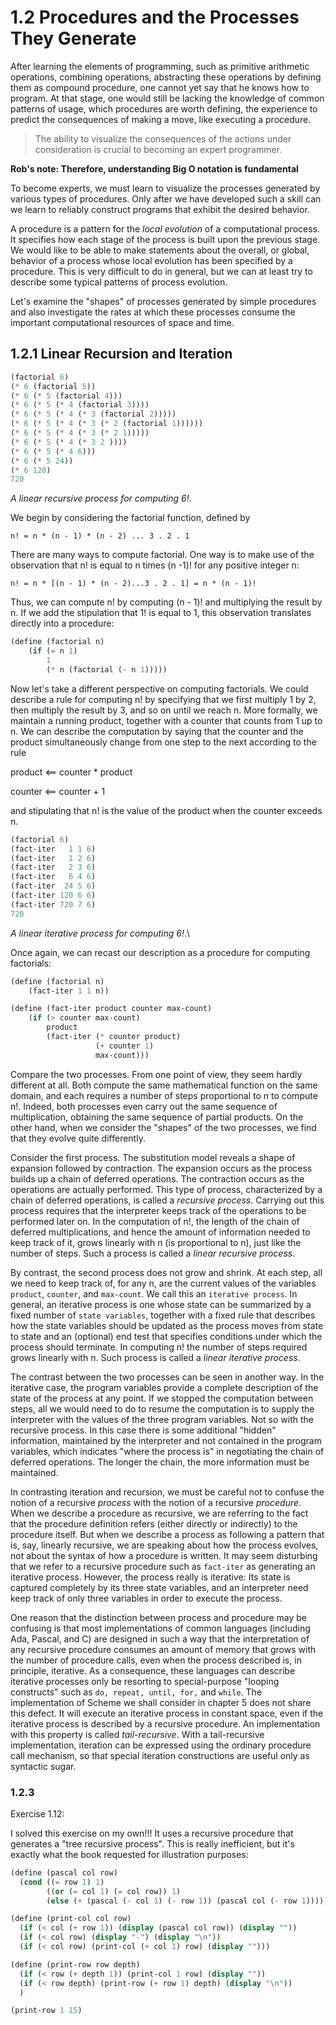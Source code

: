 # 1.2 Procedures and the Processes They Generate

After learning the elements of programming, such as primitive
arithmetic operations, combining operations, abstracting these
operations by defining them as compound procedure, one cannot
yet say that he knows how to program. At that stage, one
would still be lacking the knowledge of common patterns of
usage, which procedures are worth defining, the experience to
predict the consequences of making a move, like executing a
procedure.

> The ability to visualize the consequences of the actions
> under consideration is crucial to becoming an expert
> programmer.

**Rob's note: Therefore, understanding Big O notation is fundamental**

To become experts, we must learn to visualize the processes
generated by various types of procedures. Only after we have
developed such a skill can we learn to reliably construct
programs that exhibit the desired behavior.

A procedure is a pattern for the *local evolution* of a
computational process. It specifies how each stage of the
process is built upon the previous stage. We would like to be
able to make statements about the overall, or global,
behavior of a process whose local evolution has been
specified by a procedure. This is very difficult to do in
general, but we can at least try to describe some typical
patterns of process evolution.

Let's examine the "shapes" of processes generated by simple
procedures and also investigate the rates at which these
processes consume the important computational resources of
space and time.

## 1.2.1 Linear Recursion and Iteration

```scheme
(factorial 6)
(* 6 (factorial 5))
(* 6 (* 5 (factorial 4)))
(* 6 (* 5 (* 4 (factorial 3))))
(* 6 (* 5 (* 4 (* 3 (factorial 2)))))
(* 6 (* 5 (* 4 (* 3 (* 2 (factorial 1))))))
(* 6 (* 5 (* 4 (* 3 (* 2 1)))))
(* 6 (* 5 (* 4 (* 3 2 ))))
(* 6 (* 5 (* 4 6)))
(* 6 (* 5 24))
(* 6 120)
720
```

*A linear recursive process for computing 6!.*

We begin by considering the factorial function, defined by

```code
n! = n * (n - 1) * (n - 2) ... 3 . 2 . 1
```

There are many ways to compute factorial. One way is to make
use of the observation that n! is equal to n times (n -1)!
for any positive integer n:

```code
n! = n * [(n - 1) * (n - 2)...3 . 2 . 1] = n * (n - 1)!
```

Thus, we can compute n! by computing (n - 1)! and multiplying
the result by n. If we add the stipulation that 1! is equal
to 1, this observation translates directly into a procedure:

```scheme
(define (factorial n)
    (if (= n 1)
        1
        (* n (factorial (- n 1)))))
```

Now let's take a different perspective on computing
factorials. We could describe a rule for computing n! by
specifying that we first multiply 1 by 2, then multiply the
result by 3, and so on until we reach n. More formally, we
maintain a running product, together with a counter that
counts from 1 up to n. We can describe the computation by
saying that the counter and the product simultaneously change
from one step to the next according to the rule

product <== counter * product

counter <== counter + 1

and stipulating that n! is the value of the product when the
counter exceeds n.

```scheme
(factorial 6)
(fact-iter   1 1 6)
(fact-iter   1 2 6)
(fact-iter   2 3 6)
(fact-iter   6 4 6)
(fact-iter  24 5 6)
(fact-iter 120 6 6)
(fact-iter 720 7 6)
720
```

*A linear iterative process for computing 6!*.\

Once again, we can recast our description as a procedure for
computing factorials:

```scheme
(define (factorial n)
    (fact-iter 1 1 n))

(define (fact-iter product counter max-count)
    (if (> counter max-count)
        product
        (fact-iter (* counter product)
                   (+ counter 1)
                   max-count)))
```

Compare the two processes. From one point of view, they seem
hardly different at all. Both compute the same mathematical function on the same
domain, and each requires a number of steps proportional to n to compute n!.
Indeed, both processes even carry out the same sequence of multiplication,
obtaining the same sequence of partial products. On the other hand, when we
consider the "shapes" of the two processes, we find that they evolve quite
differently.

Consider the first process. The substitution model reveals a shape of expansion
followed by
contraction. The expansion occurs as the process builds up a chain of deferred
operations. The contraction occurs as the operations are actually performed.
This type of process, characterized by a chain of deferred operations, is
called a *recursive process*. Carrying out this process requires that the
interpreter keeps track of the operations to be performed later on.
In the computation of n!, the length of the chain of deferred
multiplications, and hence the amount of information needed to keep track of
it, grows linearly with n (is proportional to n), just like the number of
steps. Such a process is called a *linear recursive process*.

By contrast, the second process does not grow and shrink. At each step, all we
need to keep track of, for any n, are the current values of the variables
`product`, `counter`, and `max-count`. We call this an `iterative process`.
In general, an iterative process is one whose state can be summarized by
a fixed number of `state variables`, together with a fixed rule that
describes how the state variables should be updated as the process moves
from state to state and an (optional) end test that specifies conditions
under which the process should terminate. In computing n! the number of
steps required grows linearly with n. Such process is called
a *linear iterative process*.

The contrast between the two processes can be seen in another way. In the
iterative case, the program variables provide a complete description of the
state of the process at any point. If we stopped the computation between
steps, all we would need to do to resume the computation is to supply the
interpreter with the values of the three program variables. Not so with the
recursive process. In this case there is some additional "hidden" information,
maintained by the interpreter and not contained in the program variables,
which indicates "where the process is" in negotiating the chain of deferred
operations. The longer the chain, the more information must be maintained.

In contrasting iteration and recursion, we must be careful
not to confuse the notion of a recursive *process* with the notion of a
recursive *procedure*. When we describe a procedure as recursive, we are referring
to the fact that the procedure definition refers (either directly or indirectly)
to the procedure itself. But when we describe a process as following a pattern that
is, say, linearly recursive, we are speaking about how the process evolves, not
about the syntax of how a procedure is written. It may seem disturbing that we
refer to a recursive procedure such as `fact-iter` as generating an
iterative process. However, the process really is iterative: Its state is captured
completely by its three state variables, and an interpreter need keep track of
only three variables in order to execute the process.

One reason that the distinction between process and procedure may be confusing
is that most implementations of common languages (including Ada, Pascal, and C)
are designed in such a way that the interpretation of any recursive procedure
consumes an amount of memory that grows with the number of procedure calls, even
when the process described is, in principle, iterative. As a consequence, these
languages can describe iterative processes only be resorting to special-purpose
"looping constructs" such as `do, repeat, until, for,` and `while`.
The implementation of Scheme we shall consider in chapter 5 does not share this defect.
It will execute an iterative process in constant space, even if the iterative process
is described by a recursive procedure. An implementation with this property is called
*tail-recursive*. With a tail-recursive implementation, iteration can be expressed
using the ordinary procedure call mechanism, so that special iteration constructions
are useful only as syntactic sugar.

### 1.2.3

Exercise 1.12:

I solved this exercise on my own!!!
It uses a recursive procedure that generates a "tree recursive process".
This is really inefficient, but it's exactly what the book requested for
illustration purposes:

```scheme
(define (pascal col row)
  (cond ((= row 1) 1)
        ((or (= col 1) (= col row)) 1)
        (else (+ (pascal (- col 1) (- row 1)) (pascal col (- row 1))))))

(define (print-col col row)
  (if (< col (+ row 1)) (display (pascal col row)) (display ""))        
  (if (< col row) (display "-") (display "\n"))  
  (if (< col row) (print-col (+ col 1) row) (display "")))

(define (print-row row depth)  
  (if (< row (+ depth 1)) (print-col 1 row) (display ""))
  (if (< row depth) (print-row (+ row 1) depth) (display "\n"))
  )

(print-row 1 15)
```
